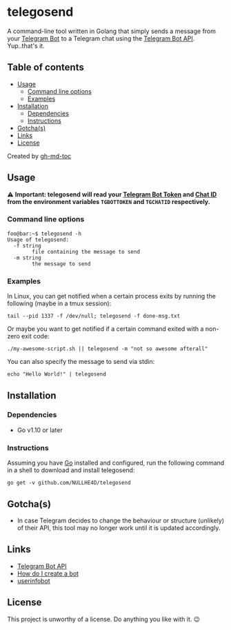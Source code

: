 # telegosend

A command-line tool written in Golang that simply sends a message from your [Telegram Bot](https://core.telegram.org/bots) to a Telegram chat using the [Telegram Bot API](https://core.telegram.org/bots/api). Yup..that's it.

## Table of contents

   * [Usage](#usage)
      * [Command line options](#command-line-options)
      * [Examples](#examples)
   * [Installation](#installation)
      * [Dependencies](#dependencies)
      * [Instructions](#instructions)
   * [Gotcha(s)](#gotchas)
   * [Links](#links)
   * [License](#license)

Created by [gh-md-toc](https://github.com/ekalinin/github-markdown-toc)

## Usage

:warning: **Important: telegosend will read your [Telegram Bot Token](https://core.telegram.org/bots#3-how-do-i-create-a-bot) and [Chat ID](https://telegram.me/userinfobot) from the environment variables `TGBOTTOKEN` and `TGCHATID` respectively.**

### Command line options

```console
foo@bar:~$ telegosend -h
Usage of telegosend:
  -f string
    	file containing the message to send
  -m string
    	the message to send
```

### Examples

In Linux, you can get notified when a certain process exits by running the following (maybe in a tmux session):
```
tail --pid 1337 -f /dev/null; telegosend -f done-msg.txt
```

Or maybe you want to get notified if a certain command exited with a non-zero exit code:
```
./my-awesome-script.sh || telegosend -m "not so awesome afterall"
```

You can also specify the message to send via stdin:
```
echo "Hello World!" | telegosend
```

## Installation

### Dependencies

- Go v1.10 or later

### Instructions

Assuming you have [Go](https://golang.org/doc/install) installed and configured, run the following command in a shell to download and install telegosend:
```
go get -v github.com/NULLHE4D/telegosend
```

## Gotcha(s)

* In case Telegram decides to change the behaviour or structure (unlikely) of their API, this tool may no longer work until it is updated accordingly.

## Links

* [Telegram Bot API](https://core.telegram.org/bots/api)
* [How do I create a bot](https://core.telegram.org/bots/#3-how-do-i-create-a-bot)
* [userinfobot](https://telegram.me/userinfobot)

## License

This project is unworthy of a license. Do anything you like with it. :wink:
